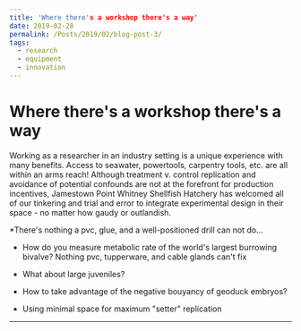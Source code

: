 ```yaml
---
title: 'Where there's a workshop there's a way'
date: 2019-02-28
permalink: /Posts/2019/02/blog-post-3/
tags:
  - research
  - equipment
  - innovation
---
```

Where there's a workshop there's a way
======

Working as a researcher in an industry setting is a unique experience with many benefits.
Access to seawater, powertools, carpentry tools, etc. are all within an arms reach!
Although treatment v. control replication and avoidance of potential confounds are not at the forefront for
production incentives, Jamestown Point Whitney Shellfish Hatchery has welcomed all of our tinkering
and trial and error to integrate experimental design in their space - no matter how gaudy or outlandish.

*There's nothing a pvc, glue, and a well-positioned drill can not do...
  * How do you measure metabolic rate of the world's largest burrowing bivalve? Nothing pvc, tupperware, and cable glands can't fix
<!-- ([Adult chambers](https://SamGurr.github.io/images/adult_chambers.JPG)) -->
  * What about large juveniles?
<!-- ([Respration vials](https://SamGurr.github.io/images/resp_chambers.JPG)) -->
  * How to take advantage of the negative bouyancy of geoduck embryos?
<!-- ([Garbage lids as conical tank inserts](https://SamGurr.github.io/images/hatch_setup.JPG)) -->
  * Using minimal space for maximum "setter" replication
<!-- ([Mini-silo downwellers](https://SamGurr.github.io/images/mini_silos.JPG)) -->
------
